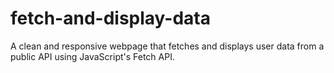 # fetch-and-display-data
A clean and responsive webpage that fetches and displays user data from a public API using JavaScript's Fetch API.
